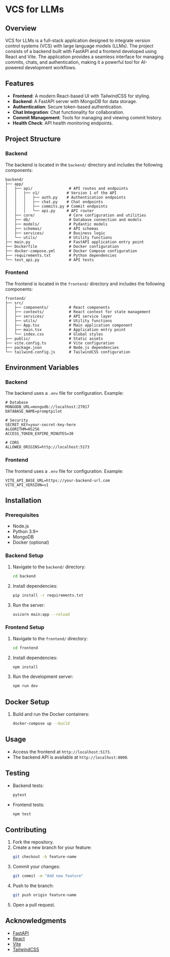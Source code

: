 # VCS for LLMs

## Overview
VCS for LLMs is a full-stack application designed to integrate version control systems (VCS) with large language models (LLMs). The project consists of a backend built with FastAPI and a frontend developed using React and Vite. The application provides a seamless interface for managing commits, chats, and authentication, making it a powerful tool for AI-powered development workflows.

## Features
- **Frontend**: A modern React-based UI with TailwindCSS for styling.
- **Backend**: A FastAPI server with MongoDB for data storage.
- **Authentication**: Secure token-based authentication.
- **Chat Integration**: Chat functionality for collaboration.
- **Commit Management**: Tools for managing and viewing commit history.
- **Health Check**: API health monitoring endpoints.

## Project Structure

### Backend
The backend is located in the `backend/` directory and includes the following components:

```
backend/
├── app/
│   ├── api/                # API routes and endpoints
│   │   ├── v1/            # Version 1 of the API
│   │   │   ├── auth.py    # Authentication endpoints
│   │   │   ├── chat.py    # Chat endpoints
│   │   │   ├── commits.py # Commit endpoints
│   │   │   └── api.py     # API router
│   ├── core/               # Core configuration and utilities
│   ├── db/                 # Database connection and models
│   ├── models/             # Pydantic models
│   ├── schemas/            # API schemas
│   ├── services/           # Business logic
│   └── utils/              # Utility functions
├── main.py                 # FastAPI application entry point
├── Dockerfile              # Docker configuration
├── docker-compose.yml      # Docker Compose configuration
├── requirements.txt        # Python dependencies
└── test_api.py             # API tests
```

### Frontend
The frontend is located in the `frontend/` directory and includes the following components:

```
frontend/
├── src/
│   ├── components/         # React components
│   ├── contexts/           # React context for state management
│   ├── services/           # API service layer
│   ├── utils/              # Utility functions
│   ├── App.tsx             # Main application component
│   ├── main.tsx            # Application entry point
│   └── index.css           # Global styles
├── public/                 # Static assets
├── vite.config.ts          # Vite configuration
├── package.json            # Node.js dependencies
└── tailwind.config.js      # TailwindCSS configuration
```

## Environment Variables

### Backend
The backend uses a `.env` file for configuration. Example:
```env
# Database
MONGODB_URL=mongodb://localhost:27017
DATABASE_NAME=promptpilot

# Security
SECRET_KEY=your-secret-key-here
ALGORITHM=HS256
ACCESS_TOKEN_EXPIRE_MINUTES=30

# CORS
ALLOWED_ORIGINS=http://localhost:5173
```

### Frontend
The frontend uses a `.env` file for configuration. Example:
```env
VITE_API_BASE_URL=https://your-backend-url.com
VITE_API_VERSION=v1
```

## Installation

### Prerequisites
- Node.js
- Python 3.9+
- MongoDB
- Docker (optional)

### Backend Setup
1. Navigate to the `backend/` directory:
   ```bash
   cd backend
   ```
2. Install dependencies:
   ```bash
   pip install -r requirements.txt
   ```
3. Run the server:
   ```bash
   uvicorn main:app --reload
   ```

### Frontend Setup
1. Navigate to the `frontend/` directory:
   ```bash
   cd frontend
   ```
2. Install dependencies:
   ```bash
   npm install
   ```
3. Run the development server:
   ```bash
   npm run dev
   ```

## Docker Setup
1. Build and run the Docker containers:
   ```bash
   docker-compose up --build
   ```

## Usage
- Access the frontend at `http://localhost:5173`.
- The backend API is available at `http://localhost:8000`.

## Testing
- Backend tests:
  ```bash
  pytest
  ```
- Frontend tests:
  ```bash
  npm test
  ```

## Contributing
1. Fork the repository.
2. Create a new branch for your feature:
   ```bash
   git checkout -b feature-name
   ```
3. Commit your changes:
   ```bash
   git commit -m "Add new feature"
   ```
4. Push to the branch:
   ```bash
   git push origin feature-name
   ```
5. Open a pull request.


## Acknowledgments
- [FastAPI](https://fastapi.tiangolo.com/)
- [React](https://reactjs.org/)
- [Vite](https://vitejs.dev/)
- [TailwindCSS](https://tailwindcss.com/)
